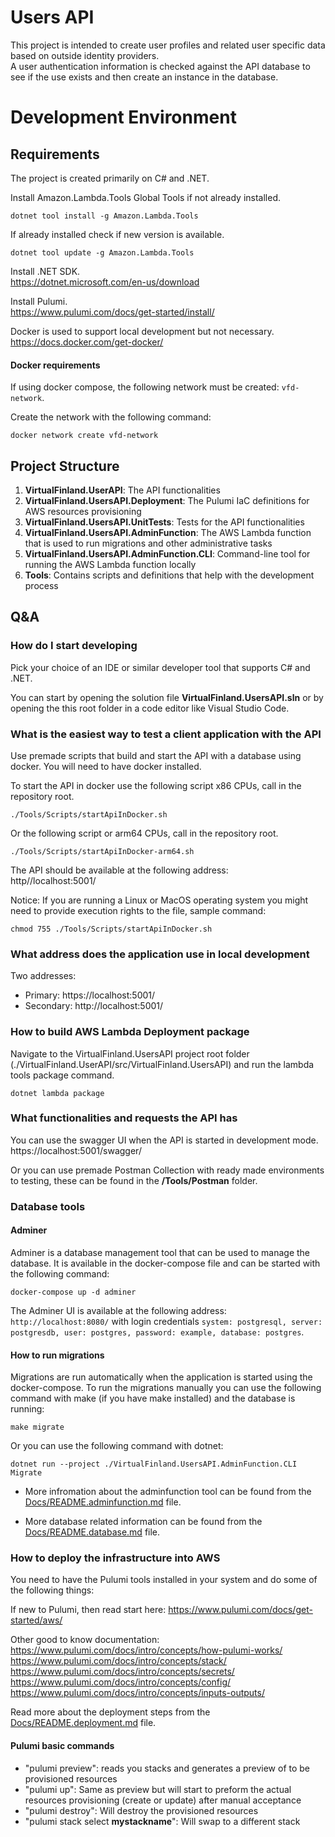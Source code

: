 # Users API

This project is intended to create user profiles and related user specific data based on outside identity providers.  
A user authentication information is checked against the API database to see if the use exists and then create an instance in the database.

# Development Environment

## Requirements

The project is created primarily on C# and .NET.

Install Amazon.Lambda.Tools Global Tools if not already installed.

```
dotnet tool install -g Amazon.Lambda.Tools
```

If already installed check if new version is available.

```
dotnet tool update -g Amazon.Lambda.Tools
```

Install .NET SDK.  
https://dotnet.microsoft.com/en-us/download

Install Pulumi.  
https://www.pulumi.com/docs/get-started/install/

Docker is used to support local development but not necessary.  
https://docs.docker.com/get-docker/

#### Docker requirements

If using docker compose, the following network must be created: `vfd-network`.

Create the network with the following command:

```
docker network create vfd-network
```

## Project Structure

1. **VirtualFinland.UserAPI**: The API functionalities
2. **VirtualFinland.UsersAPI.Deployment**: The Pulumi IaC definitions for AWS resources provisioning
3. **VirtualFinland.UsersAPI.UnitTests**: Tests for the API functionalities
4. **VirtualFinland.UsersAPI.AdminFunction**: The AWS Lambda function that is used to run migrations and other administrative tasks
5. **VirtualFinland.UsersAPI.AdminFunction.CLI**: Command-line tool for running the AWS Lambda function locally
6. **Tools**: Contains scripts and definitions that help with the development process

## Q&A

### How do I start developing

Pick your choice of an IDE or similar developer tool that supports C# and .NET.

You can start by opening the solution file **VirtualFinland.UsersAPI.sln** or by opening the this root folder in a code editor like Visual Studio Code.

### What is the easiest way to test a client application with the API

Use premade scripts that build and start the API with a database using docker. You will need to have docker installed.

To start the API in docker use the following script x86 CPUs, call in the repository root.

```
./Tools/Scripts/startApiInDocker.sh
```

Or the following script or arm64 CPUs, call in the repository root.

```
./Tools/Scripts/startApiInDocker-arm64.sh
```

The API should be available at the following address:  
http//localhost:5001/

Notice: If you are running a Linux or MacOS operating system you might need to provide execution rights to the file, sample command:

```
chmod 755 ./Tools/Scripts/startApiInDocker.sh
```

### What address does the application use in local development

Two addresses:

- Primary: https://localhost:5001/
- Secondary: http://localhost:5001/

### How to build AWS Lambda Deployment package

Navigate to the VirtualFinland.UsersAPI project root folder (./VirtualFinland.UserAPI/src/VirtualFinland.UsersAPI) and run the lambda tools package command.

```
dotnet lambda package
```

### What functionalities and requests the API has

You can use the swagger UI when the API is started in development mode.
https://localhost:5001/swagger/

Or you can use premade Postman Collection with ready made environments to testing, these can be found in the **/Tools/Postman** folder.

### Database tools

#### Adminer

Adminer is a database management tool that can be used to manage the database. It is available in the docker-compose file and can be started with the following command:

```
docker-compose up -d adminer

```

The Adminer UI is available at the following address: `http://localhost:8080/` with login credentials `system: postgresql, server: postgresdb, user: postgres, password: example, database: postgres`.


#### How to run migrations

Migrations are run automatically when the application is started using the docker-compose. To run the migrations manually you can use the following command with make (if you have make installed) and the database is running:

```
make migrate
```

Or you can use the following command with dotnet:

```
dotnet run --project ./VirtualFinland.UsersAPI.AdminFunction.CLI Migrate
```

* More infromation about the adminfunction tool can be found from the [Docs/README.adminfunction.md](./Docs/README.adminfunction.md) file.

* More database related information can be found from the [Docs/README.database.md](./Docs/README.database.md) file.


### How to deploy the infrastructure into AWS

You need to have the Pulumi tools installed in your system and do some of the following things:

If new to Pulumi, then read start here: https://www.pulumi.com/docs/get-started/aws/

Other good to know documentation:  
https://www.pulumi.com/docs/intro/concepts/how-pulumi-works/  
https://www.pulumi.com/docs/intro/concepts/stack/  
https://www.pulumi.com/docs/intro/concepts/secrets/  
https://www.pulumi.com/docs/intro/concepts/config/  
https://www.pulumi.com/docs/intro/concepts/inputs-outputs/

Read more about the deployment steps from the [Docs/README.deployment.md](./Docs/README.deployment.md) file.

#### Pulumi basic commands

- "pulumi preview": reads you stacks and generates a preview of to be provisioned resources
- "pulumi up": Same as preview but will start to preform the actual resources provisioning (create or update) after manual acceptance
- "pulumi destroy": Will destroy the provisioned resources
- "pulumi stack select **mystackname**": Will swap to a different stack
